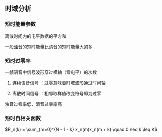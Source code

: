 
## 时域分析

### 短时能量参数

离散时间内的电平数据的平方和

一般浊音的短时能量比清音的短时能量大的多

### 短时过零率

一帧语音中信号波形穿过横轴（零电平）的次数

1. 连续语音信号 ：过零意味着时域波形通过时间轴

2. 离散时间信号 ：相邻取样值改变符号即为过零

浊音过零率低，清音过零率高

### 短时自相关函数

$R_n(k) = \sum_{m=0}^{N - 1 - k} x_n(m)x_n(m + k) \quad 0 \leq k \leq K$

